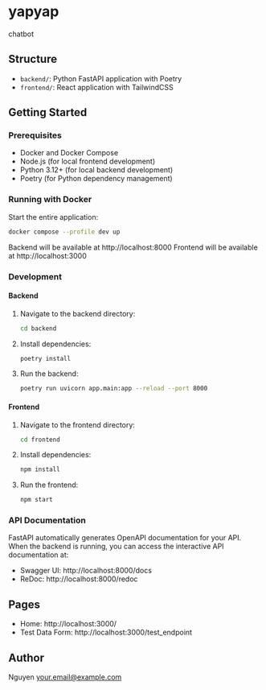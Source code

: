 # yapyap

chatbot

## Structure

- `backend/`: Python FastAPI application with Poetry
- `frontend/`: React application with TailwindCSS

## Getting Started

### Prerequisites

- Docker and Docker Compose
- Node.js (for local frontend development)
- Python 3.12+ (for local backend development)
- Poetry (for Python dependency management)

### Running with Docker

Start the entire application:

```bash
docker compose --profile dev up
```

Backend will be available at http://localhost:8000
Frontend will be available at http://localhost:3000

### Development

#### Backend

1. Navigate to the backend directory:

   ```bash
   cd backend
   ```

2. Install dependencies:

   ```bash
   poetry install
   ```

3. Run the backend:
   ```bash
   poetry run uvicorn app.main:app --reload --port 8000
   ```

#### Frontend

1. Navigate to the frontend directory:

   ```bash
   cd frontend
   ```

2. Install dependencies:

   ```bash
   npm install
   ```

3. Run the frontend:
   ```bash
   npm start
   ```

### API Documentation

FastAPI automatically generates OpenAPI documentation for your API.
When the backend is running, you can access the interactive API documentation at:

- Swagger UI: http://localhost:8000/docs
- ReDoc: http://localhost:8000/redoc

## Pages

- Home: http://localhost:3000/
- Test Data Form: http://localhost:3000/test_endpoint

## Author

Nguyen <your.email@example.com>
